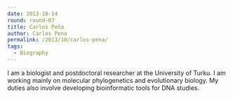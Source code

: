 ```yaml
---
date: 2013-10-14
round: round-07
title: Carlos Peña
author: Carlos Pena
permalink: /2013/10/carlos-pena/
tags:
  - Biography
---
```

I am a biologist and postdoctoral researcher at the University of Turku. I am working mainly on molecular phylogenetics and evolutionary biology. My duties also involve developing bioinformatic tools for DNA studies.
